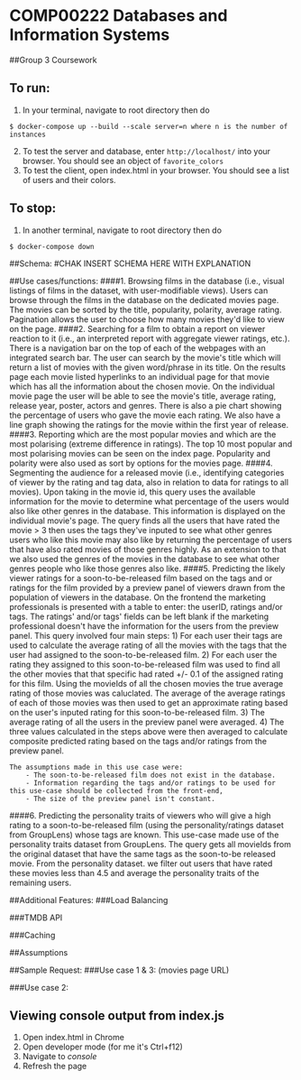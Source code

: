 # COMP00222 Databases and Information Systems
##Group 3 Coursework

## To run:
1. In your terminal, navigate to root directory then do  
```
$ docker-compose up --build --scale server=n where n is the number of instances 
```
2. To test the server and database, enter `http://localhost/` into your browser. You should see an object of `favorite_colors`  
3. To test the client, open index.html in your browser. You should see a list of users and their colors.  

## To stop:
1. In another terminal, navigate to root directory then do 
```
$ docker-compose down
```

##Schema:
#CHAK INSERT SCHEMA HERE WITH EXPLANATION

##Use cases/functions:
####1. Browsing films in the database (i.e., visual listings of films in the dataset, with user-modifiable views).
    Users can browse through the films in the database on the dedicated movies page. 
    The movies can be sorted by the title, popularity, polarity, average rating.
    Pagination allows the user to choose how many movies they'd like to view on the page.
####2. Searching for a film to obtain a report on viewer reaction to it (i.e., an interpreted report with aggregate viewer ratings, etc.).
    There is a navigation bar on the top of each of the webpages with an integrated search bar. The user can search by 
    the movie's title which will return a list of movies with the given word/phrase in its title.
    On the results page each movie listed hyperlinks to an individual page for that movie which has all the information 
    about the chosen movie. On the individual movie page the user will be able to see the movie's title, average rating,
    release year, poster, actors and genres. There is also a pie chart showing the percentage of users who gave the movie
    each rating. We also have a line graph showing the ratings for the movie within the first year of release.
####3. Reporting which are the most popular movies and which are the most polarising (extreme difference in ratings).
    The top 10 most popular and most polarising movies can be seen on the index page. Popularity and polarity were also 
    used as sort by options for the movies page.
####4. Segmenting the audience for a released movie (i.e., identifying categories of viewer by the rating and tag data, also in relation to data for ratings to all movies).
    Upon taking in the movie id, this query uses the available information for the movie to determine what percentage of 
    the users would also like other genres in the database. This information is displayed on the individual movie's page.
    The query finds all the users that have rated the movie > 3 then uses the tags they've inputed to see what other 
    genres users who like this movie may also like by returning the percentage of users that have also rated movies of 
    those genres highly. As an extension to that we also used the genres of the movies in the database to see what other
     genres people who like those genres also like.
####5. Predicting the likely viewer ratings for a soon-to-be-released film based on the tags and or ratings for the film provided by a preview panel of viewers drawn from the population of viewers in the database.
    On the frontend the marketing professionals is presented with a table to enter: the userID, ratings and/or tags. 
    The ratings' and/or tags' fields can be left blank if the marketing professional doesn't have the information for 
    the users from the preview panel. This query involved four main steps:
        1) For each user their tags are used to calculate the average rating of all the movies with the tags that the 
            user had assigned to the soon-to-be-released film.
        2) For each user the rating they assigned to this soon-to-be-released film was used to find all the other movies 
            that that specific had rated +/- 0.1 of the assigned rating for this film. Using the movieIds of all the 
            chosen movies the true average rating of those movies was caluclated. The average of the average ratings of 
            each of those movies was then used to get an approximate rating based on the user's inputed rating for this 
            soon-to-be-released film.
        3) The average rating of all the users in the preview panel were averaged.
        4) The three values calculated in the steps above were then averaged to calculate composite predicted rating 
            based on the tags and/or ratings from the preview panel.

    The assumptions made in this use case were:
        - The soon-to-be-released film does not exist in the database.
        - Information regarding the tags and/or ratings to be used for this use-case should be collected from the front-end,
        - The size of the preview panel isn't constant.
     
####6. Predicting the personality traits of viewers who will give a high rating to a soon-to-be-released film (using the personality/ratings dataset from GroupLens) whose tags are known.
    This use-case made use of the personality traits dataset from GroupLens. The query gets all movieIds from the original dataset that have the same tags as the soon-to-be released movie. From the personality dataset. we filter out users that have rated these movies less than 4.5 and average the personality traits of the remaining users.


##Additional Features:
###Load Balancing

###TMDB API

###Caching

##Assumptions


##Sample Request:
###Use case 1 & 3:
    (movies page URL)

###Use case 2:








## Viewing console output from index.js
1. Open index.html in Chrome
2. Open developer mode (for me it's Ctrl+f12)
3. Navigate to _console_
4. Refresh the page
    